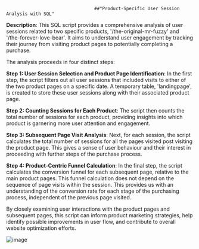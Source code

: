                                      ##"Product-Specific User Session Analysis with SQL"

**Description**: This SQL script provides a comprehensive analysis of user sessions related to two specific products, '/the-original-mr-fuzzy' and '/the-forever-love-bear'. It aims to understand user engagement by tracking their journey from visiting product pages to potentially completing a purchase.

The analysis proceeds in four distinct steps:

**Step 1: User Session Selection and Product Page Identification**: In the first step, the script filters out all user sessions that included visits to either of the two product pages on a specific date. A temporary table, 'landingpage', is created to store these user sessions along with their associated product page.

**Step 2: Counting Sessions for Each Product**: The script then counts the total number of sessions for each product, providing insights into which product is garnering more user attention and engagement.

**Step 3: Subsequent Page Visit Analysis**: Next, for each session, the script calculates the total number of sessions for all the pages visited post visiting the product page. This gives a sense of user behaviour and their interest in proceeding with further steps of the purchase process.

**Step 4: Product-Centric Funnel Calculation**: In the final step, the script calculates the conversion funnel for each subsequent page, relative to the main product pages. This funnel calculation does not depend on the sequence of page visits within the session. This provides us with an understanding of the conversion rate for each stage of the purchasing process, independent of the previous page visited.

By closely examining user interactions with the product pages and subsequent pages, this script can inform product marketing strategies, help identify possible improvements in user flow, and contribute to overall website optimization efforts.


![image](https://github.com/babakziaei/Data-Analysis/assets/126654048/08d042a5-4399-4146-a507-f105952f1a10)

